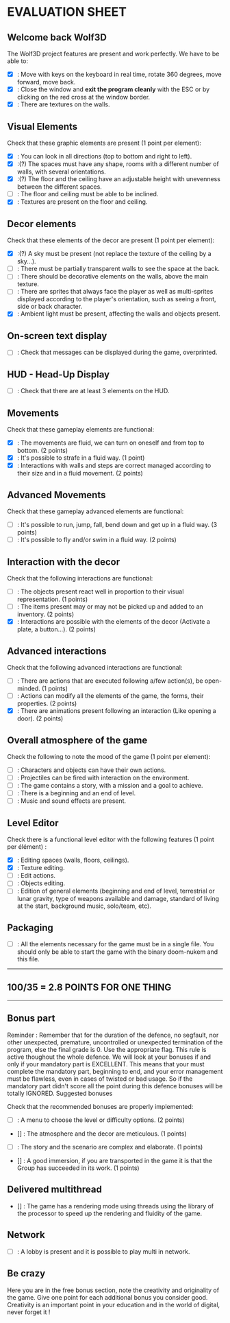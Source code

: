 EVALUATION SHEET
================

Welcome back Wolf3D
-------------------
The Wolf3D project features are present and work perfectly.
We have to be able to:
- [x] : Move with keys on the keyboard in real time, rotate 360 degrees,
move forward, move back.
- [x] : Close the window and **exit the program cleanly** with the
ESC or by clicking on the red cross at the window border.
- [x] : There are textures on the walls.

Visual Elements
---------------
Check that these graphic elements are present (1 point per element):
- [x] : You can look in all directions (top to bottom and right to left).
- [x] :(?) The spaces must have any shape, rooms with a different number of
walls, with several orientations.
- [x] :(?) The floor and the ceiling have an adjustable height with unevenness
between the different spaces.
- [ ] : The floor and ceiling must be able to be inclined.
- [x] : Textures are present on the floor and ceiling.

Decor elements
--------------
Check that these elements of the decor are present (1 point per element):
- [x] :(?) A sky must be present (not replace the texture of the ceiling by a sky...).
- [ ] : There must be partially transparent walls to see the space at the back.
- [ ] : There should be decorative elements on the walls, above the main texture.
- [ ] : There are sprites that always face the player as well as
multi-sprites displayed according to the player's orientation, such as
seeing a front, side or back character.
- [x] : Ambient light must be present, affecting the walls and objects present.

On-screen text display
----------------------
- [ ] : Check that messages can be displayed during the game, overprinted.

HUD - Head-Up Display
---------------------
- [ ] : Check that there are at least 3 elements on the HUD.

Movements
---------
Check that these gameplay elements are functional:
- [x] : The movements are fluid, we can turn on oneself and from top to bottom. (2 points)
- [x] : It's possible to strafe in a fluid way. (1 point)
- [x] : Interactions with walls and steps are correct
managed according to their size and in a fluid movement. (2 points)

Advanced Movements
------------------
Check that these gameplay advanced elements are functional:
- [ ] : It's possible to run, jump, fall, bend down and get up in a fluid way. (3 points)
- [ ] : It's possible to fly and/or swim in a fluid way. (2 points)

Interaction with the decor
--------------------------
Check that the following interactions are functional:
- [ ] : The objects present react well in proportion to their visual
representation. (1 points)
- [ ] : The items present may or may not be picked up and added to an inventory. (2 points)
- [x] : Interactions are possible with the elements of the decor
(Activate a plate, a button...). (2 points)

Advanced interactions
---------------------
Check that the following advanced interactions are functional:
- [ ] : There are actions that are executed following a/few action(s),
be open-minded. (1 points)
- [ ] : Actions can modify all the elements of the game, the forms,
their properties. (2 points)
- [x] : There are animations present following an interaction
(Like opening a door). (2 points)

Overall atmosphere of the game
------------------------------
Check the following to note the mood of the game (1 point per element):
- [ ] : Characters and objects can have their own actions.
- [ ] : Projectiles can be fired with interaction on the environment.
- [ ] : The game contains a story, with a mission and a goal to achieve.
- [ ] : There is a beginning and an end of level.
- [ ] : Music and sound effects are present.

Level Editor
------------
Check there is a functional level editor with the following features
(1 point per élément) :
- [x] : Editing spaces (walls, floors, ceilings).
- [x] : Texture editing.
- [ ] : Edit actions.
- [ ] : Objects editing.
- [ ] : Edition of general elements (beginning and end of level, terrestrial or
lunar gravity, type of weapons available and damage, standard of living
at the start, background music, solo/team, etc).

Packaging
---------
- [ ] : All the elements necessary for the game must be in a single file.
You should only be able to start the game with the binary doom-nukem
and this file.


---------
100/35 = 2.8 POINTS FOR ONE THING
---------




----------
Bonus part
----------
Reminder : Remember that for the duration of the defence, no segfault, nor other unexpected, premature, uncontrolled or unexpected termination of the program, else the final grade is 0. Use the appropriate flag. This rule is active thoughout the whole defence. We will look at your bonuses if and only if your mandatory part is EXCELLENT. This means that your must complete the mandatory part, beginning to end, and your error management must be flawless, even in cases of twisted or bad usage. So if the mandatory part didn't score all the point during this defence bonuses will be totally IGNORED.
Suggested bonuses

Check that the recommended bonuses are properly implemented:
- [ ] : A menu to choose the level or difficulty options. (2 points)
- [] : The atmosphere and the decor are meticulous. (1 points)
- [ ] : The story and the scenario are complex and elaborate. (1 points)
- [] : A good immersion, if you are transported in the game it is that
the Group has succeeded in its work. (1 points)

Delivered multithread
---------------------

- [] : The game has a rendering mode using threads using the library
of the processor to speed up the rendering and fluidity of the game.

Network
-------
- [ ] : A lobby is present and it is possible to play multi in network.

Be crazy
--------

Here you are in the free bonus section, note the creativity and originality
of the game. Give one point for each additional bonus you consider good.
Creativity is an important point in your education and in the world of
digital, never forget it !